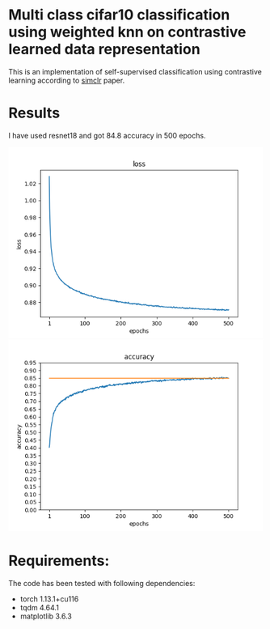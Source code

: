 # Multi class cifar10 classification using weighted knn on contrastive learned data representation
This is an implementation of self-supervised classification using contrastive learning according to [simclr](https://arxiv.org/abs/2002.05709) paper.

# Results
I have used resnet18 and got 84.8 accuracy in 500 epochs.

![loss](plots/loss.png) ![accuracy](plots/accuracy.png)

# Requirements:
The code has been tested with following dependencies:
* torch 1.13.1+cu116
* tqdm 4.64.1
* matplotlib 3.6.3
